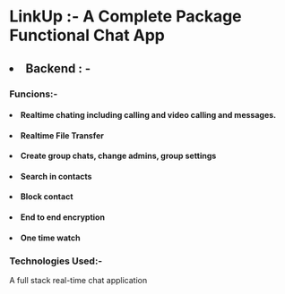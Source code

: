 # LinkUp :- A Complete Package Functional Chat App 
## <li> Backend : -
###  Funcions:-
#### <li>Realtime chating including calling and video calling and messages.
#### <li>Realtime File Transfer 
#### <li>Create group chats, change admins, group settings 
#### <li>Search in contacts  
#### <li>Block contact 
#### <li>End to end encryption
#### <li>One time watch

###  Technologies Used:-




A full stack real-time chat application 
